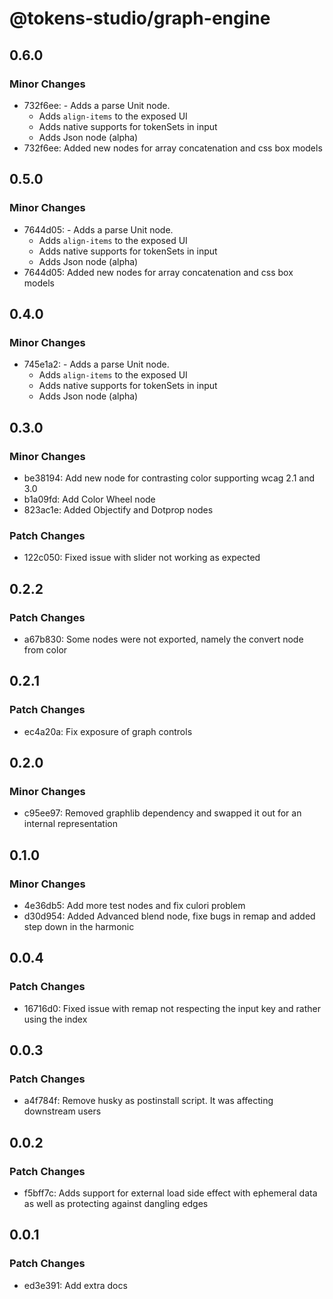 # @tokens-studio/graph-engine

## 0.6.0

### Minor Changes

- 732f6ee: - Adds a parse Unit node.
  - Adds `align-items` to the exposed UI
  - Adds native supports for tokenSets in input
  - Adds Json node (alpha)
- 732f6ee: Added new nodes for array concatenation and css box models

## 0.5.0

### Minor Changes

- 7644d05: - Adds a parse Unit node.
  - Adds `align-items` to the exposed UI
  - Adds native supports for tokenSets in input
  - Adds Json node (alpha)
- 7644d05: Added new nodes for array concatenation and css box models

## 0.4.0

### Minor Changes

- 745e1a2: - Adds a parse Unit node.
  - Adds `align-items` to the exposed UI
  - Adds native supports for tokenSets in input
  - Adds Json node (alpha)

## 0.3.0

### Minor Changes

- be38194: Add new node for contrasting color supporting wcag 2.1 and 3.0
- b1a09fd: Add Color Wheel node
- 823ac1e: Added Objectify and Dotprop nodes

### Patch Changes

- 122c050: Fixed issue with slider not working as expected

## 0.2.2

### Patch Changes

- a67b830: Some nodes were not exported, namely the convert node from color

## 0.2.1

### Patch Changes

- ec4a20a: Fix exposure of graph controls

## 0.2.0

### Minor Changes

- c95ee97: Removed graphlib dependency and swapped it out for an internal representation

## 0.1.0

### Minor Changes

- 4e36db5: Add more test nodes and fix culori problem
- d30d954: Added Advanced blend node, fixe bugs in remap and added step down in the harmonic

## 0.0.4

### Patch Changes

- 16716d0: Fixed issue with remap not respecting the input key and rather using the index

## 0.0.3

### Patch Changes

- a4f784f: Remove husky as postinstall script. It was affecting downstream users

## 0.0.2

### Patch Changes

- f5bff7c: Adds support for external load side effect with ephemeral data as well as protecting against dangling edges

## 0.0.1

### Patch Changes

- ed3e391: Add extra docs
